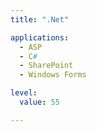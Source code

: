 ```yaml
---
title: ".Net"

applications:
  - ASP
  - C#
  - SharePoint
  - Windows Forms

level:
  value: 55

---
```


